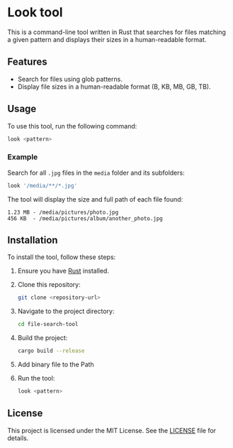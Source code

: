 # Look tool

This is a command-line tool written in Rust that searches for files matching a given pattern and displays their sizes in a human-readable format.

## Features

- Search for files using glob patterns.
- Display file sizes in a human-readable format (B, KB, MB, GB, TB).

## Usage

To use this tool, run the following command:

```sh
look <pattern>
```

### Example

Search for all `.jpg` files in the `media` folder and its subfolders:

  ```sh
  look '/media/**/*.jpg'
  ```

The tool will display the size and full path of each file found:

```
1.23 MB - /media/pictures/photo.jpg
456 KB  - /media/pictures/album/another_photo.jpg
```

## Installation

To install the tool, follow these steps:

1. Ensure you have [Rust](https://www.rust-lang.org/) installed.
2. Clone this repository:

   ```sh
   git clone <repository-url>
   ```

3. Navigate to the project directory:

   ```sh
   cd file-search-tool
   ```

4. Build the project:

   ```sh
   cargo build --release
   ```

5. Add binary file to the Path

6. Run the tool:

   ```sh
   look <pattern>
   ```

## License

This project is licensed under the MIT License. See the [LICENSE](LICENSE) file for details.
